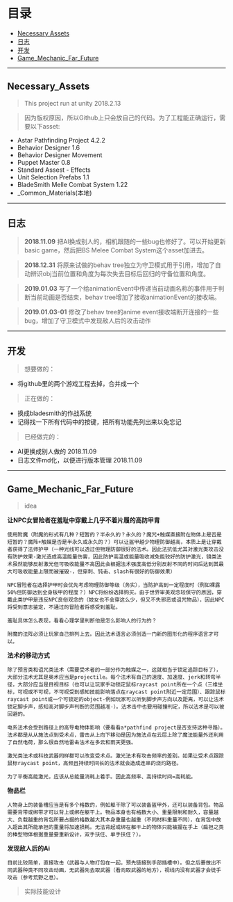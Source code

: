 # 目录
- [Necessary Assets](#Necessary_Assets)
- [日志](#日志)
- [开发](#开发)
- [Game_Mechanic_Far_Future](#Game_Mechanic_Far_Future)
---
## Necessary_Assets
> This project run at unity 2018.2.13

> 因为版权原因，所以Github上只会放自己的代码。为了工程能正确运行，需要以下asset:
- Astar Pathfinding Project 4.2.2
- Behavior Designer 1.6
- Behavior Designer Movement
- Puppet Master 0.8
- Standard Assest - Effects
- Unit Selection Prefabs 1.1
- BladeSmith Melle Combat System 1.22
- _Common_Materials(本地)

---
## **日志**
> **2018.11.09** 把AI换成别人的，相机跟随的一些bug也修好了。可以开始更新basic game，然后把BS Melee Combat System这个asset加进去。

> **2018.12.31** 将原来试做的behav tree独立为守卫模式用于引用，增加了自动辨识obj当前位置和角度为每次失去目标后回归的守备位置和角度。

> **2019.01.03** 写了一个给animationEvent中传递当前动画名称的事件用于判断当前动画是否结束，behav tree增加了接收animationEvent的接收端。

> **2019.01.03-01** 修改了behav tree的anime event接收端断开连接的一些bug，增加了守卫模式中发现敌人后的攻击动作

---
## **开发**
> 想要做的：

- 将github里的两个游戏工程去掉，合并成一个

> 正在做的：
- 换成bladesmith的作战系统
- 记得找一下所有代码中的按键，把所有功能先列出来以免忘记

> 已经做完的：
- AI更换成别人做的 2018.11.09
- 日志文件md化，以便进行版本管理 2018.11.09

---
## Game_Mechanic_Far_Future
> idea

**让NPC女冒险者在羞耻中穿戴上几乎不着片履的高防甲胄**

    使用附魔（附魔的形式有几种？短暂的？半永久的？永久的？魔咒+触媒直接附在物体上是否是短暂的？魔阵+触媒是否是半永久或永久的？）可以让盔甲越少物理防御越高，本质上是让穿戴者获得了法师护甲（一种光线可以透过但物理防御很好的法术。因此法抗低尤其对激光类攻击没有防护效果-激光造成高温能量伤害，因此防护高温或能量吸收减免能较好的防护激光，镜类法术虽然能够反射激光但可吸收能量不高因此会根据法术强度高低分别反射不同的时间后达到其最大可吸收能量上限而被摧毁-，但穿刺、钝击、slash有很好的防御效果）

    NPC冒险者在选择护甲时会优先考虑物理防御等级（务实），当防护高到一定程度时（例如裸露50%但防御达到全身板甲的程度？）NPC将纷纷选择购买。由于世界审美观念较保守的原因，穿戴此类护甲是违反NPC良俗观念的（妓女也不会穿这么少，但又不失邪恶或诅咒物品），因此NPC将受到意志鉴定，不通过的冒险者将感受到羞耻。

    羞耻具体怎么表现，看看心理学里判断他是怎么影响人的行为的？

    附魔的法阵必须让玩家自己排列上去。因此法术语言必须创造一门新的图形化的程序语言才可以。

**法术的移动方式**

    除了预言类和诅咒类法术（需要受术者的一部分作为触媒之一，这就相当于锁定追踪目标了），大部分法术尤其是奥术应当是projectile。每个法术有自己的速度、加速度、jerk和转弯半径，大部分应当是目视目标（也可以让玩家手动锁定鼠标raycast point所在一个点（三维坐标，可视或不可视，不可视受到感知技能影响落点在raycast point附近一定范围）、跟踪鼠标raycast point或一个可锁定的object-例如玩家可以听到脚步声方向以及距离，可以让法术锁定脚步声，感知高对脚步声判断的范围越准-）。法术击中也要用碰撞判定，所以法术是可以被回避的。

    电系法术会受到路径上的高导电物体影响（要看看a*pathfind project是否支持这种寻路）。法术都是从从施法点到受术点，雷击从上向下移动是因为施法点在云层上除了魔法能量外还利用了自然电荷，那么很自然地雷击法术在多云和雨天更强。

    激光类法术或科技武器同样都可以改变受术点。激光法术有攻击频率的差别。如果让受术点跟踪鼠标raycast point，高频且持续时间长的法术就会造成连串的烧灼路径。

    为了平衡高能激光，应该从总能量消耗上着手。因此高频率、高持续时间=高耗能。

**物品栏**

    人物身上的装备槽应当是有多个格数的，例如躯干除了可以装备盔甲外，还可以装备背包。物品需要背带或绑带才可以背上或绑在躯干上。物品本身也有格数大小、重量限制和耐久，容量越大、负载越重的背包所要占据的格数越大其本身重量也越重（不同材料重量不同），在背包中放入超出其所能承担的重量将加速损耗。无法背起或绑在躯干上的物体只能被握在手上（扁担之类的棒型物体根据重量要重新设计，双手扶住、单手扶住？）。

**发现敌人后的Ai**
  
    目前比较简单，直接攻击（武器与人物打包在一起，预先链接到手部插槽中）。但之后要做出不同武器种类不同攻击动画，无武器先去取武器（看向取武器的地方），视线内没有武器才会徒手攻击（参考荒野之息）。
> 实际技能设计